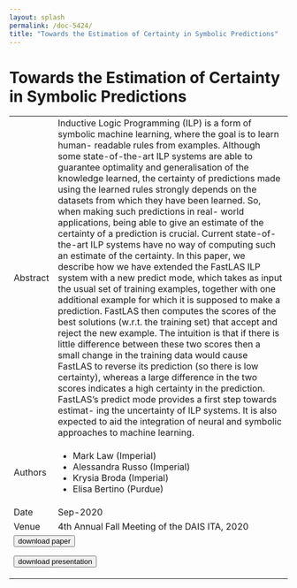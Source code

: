 ```yaml
---
layout: splash
permalink: /doc-5424/
title: "Towards the Estimation of Certainty in Symbolic Predictions"
---
```


# Towards the Estimation of Certainty in Symbolic Predictions

<table>
    <tbody>
    <tr>
        <td>Abstract</td>
        <td>
            Inductive Logic Programming (ILP) is a form of symbolic machine learning, where the goal is to learn human- readable rules from examples. Although some state-of-the-art ILP systems are able to guarantee optimality and generalisation of the knowledge learned, the certainty of predictions made using the learned rules strongly depends on the datasets from which they have been learned. So, when making such predictions in real- world applications, being able to give an estimate of the certainty of a prediction is crucial. Current state-of-the-art ILP systems have no way of computing such an estimate of the certainty.
            In this paper, we describe how we have extended the FastLAS ILP system with a new predict mode, which takes as input the usual set of training examples, together with one additional example for which it is supposed to make a prediction. FastLAS then computes the scores of the best solutions (w.r.t. the training set) that accept and reject the new example. The intuition is that if there is little difference between these two scores then a small change in the training data would cause FastLAS to reverse its prediction (so there is low certainty), whereas a large difference in the two scores indicates a high certainty in the prediction.
            FastLAS’s predict mode provides a first step towards estimat- ing the uncertainty of ILP systems. It is also expected to aid the integration of neural and symbolic approaches to machine learning.
        </td>
    </tr>
    <tr>
        <td>Authors</td>
        <td>
            <ul>
                <li>Mark Law (Imperial)</li>
                <li>Alessandra Russo (Imperial)</li>
                <li>Krysia Broda (Imperial)</li>
                <li>Elisa Bertino (Purdue)</li>
            </ul>
        </td>
    </tr>
    <tr>
        <td>Date</td>
        <td>Sep-2020</td>
    </tr>
    <tr>
        <td>Venue</td>
        <td>4th Annual Fall Meeting of the DAIS ITA, 2020</td>
    </tr>
        <tr>
            <td colspan="2">
                <form method="get" action="https://ibm.box.com/v/doc-5424-paper">
                    <button type="submit">download paper</button>
                </form>
                <form method="get" action="https://ibm.box.com/v/doc-5424-slides">
                    <button type="submit">download presentation</button>
                </form>
            </td>
        </tr>
    </tbody>
</table>
